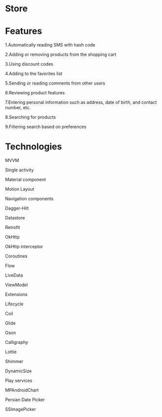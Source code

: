 # Store



# Features   

1.Automatically reading SMS with hash code

2.Adding or removing products from the shopping cart

3.Using discount codes

4.Adding to the favorites list

5.Sending or reading comments from other users

6.Reviewing product features

7.Entering personal information such as address, date of birth, and contact number, etc.

8.Searching for products

9.Filtering search based on preferences



# Technologies

MVVM 

Single activity

Material component 

Motion Layout 

Navigation components 

Dagger-Hilt 

Datastore 

Retrofit 

OkHttp 

OkHttp interceptor  

Coroutines 

Flow 

LiveData 

ViewModel 

Extensions 

Lifecycle 

Coil 

Glide 

Gson 

Calligraphy 

Lottie 

Shimmer 

DynamicSize 

Play services 

MPAndroidChart 

Persian Date Picker 

SSImagePicker
